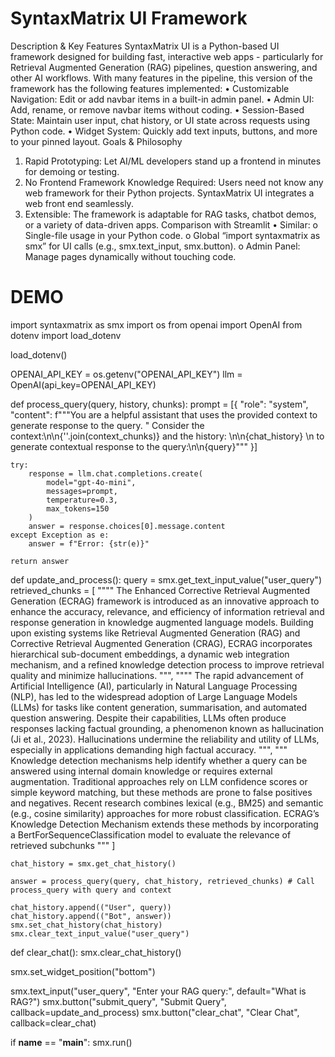 # SyntaxMatrix UI Framework
Description & Key Features
SyntaxMatrix UI is a Python-based UI framework designed for building fast, interactive web apps - particularly for Retrieval Augmented Generation (RAG) pipelines, question answering, and other AI workflows. With many features in the pipeline, this version of the framework has the following features implemented:
•	Customizable Navigation: Edit or add navbar items in a built-in admin panel.
•	Admin UI: Add, rename, or remove navbar items without coding.
•	Session-Based State: Maintain user input, chat history, or UI state across requests using Python code.
•	Widget System: Quickly add text inputs, buttons, and more to your pinned layout.
Goals & Philosophy
1.	Rapid Prototyping: Let AI/ML developers stand up a frontend in minutes for demoing or testing.
2.	No Frontend Framework Knowledge Required: Users need not know any web framework for their Python projects. SyntaxMatrix UI integrates a web front end seamlessly.
3.	Extensible: The framework is adaptable for RAG tasks, chatbot demos, or a variety of data-driven apps.
Comparison with Streamlit
•	Similar:
o	Single-file usage in your Python code.
o	Global “import syntaxmatrix as smx” for UI calls (e.g., smx.text_input, smx.button).
o	Admin Panel: Manage pages dynamically without touching code.


# DEMO

import syntaxmatrix as smx
import os
from openai import OpenAI
from dotenv import load_dotenv

load_dotenv()

OPENAI_API_KEY = os.getenv("OPENAI_API_KEY")
llm = OpenAI(api_key=OPENAI_API_KEY)

def process_query(query, history, chunks): 
    prompt = [{
        "role": "system", 
        "content": f"""You are a helpful assistant that uses the provided context to generate response to the query. "
        Consider the context:\n\n{''.join(context_chunks)} and the history: \n\n{chat_history} \n to generate contextual response to the query:\n\n{query}"""
        }]

    try:
        response = llm.chat.completions.create(
            model="gpt-4o-mini",
            messages=prompt,
            temperature=0.3,
            max_tokens=150
        )
        answer = response.choices[0].message.content
    except Exception as e:
        answer = f"Error: {str(e)}"

    return answer 

def update_and_process():
    query = smx.get_text_input_value("user_query")
    retrieved_chunks = [
        """"
        The Enhanced Corrective Retrieval Augmented Generation (ECRAG) framework is introduced as an innovative approach to enhance the accuracy, relevance, and efficiency of information retrieval and response generation in knowledge augmented language models. Building upon existing systems like Retrieval Augmented Generation (RAG) and Corrective Retrieval Augmented Generation (CRAG), ECRAG incorporates hierarchical sub-document embeddings, a dynamic web integration mechanism, and a refined knowledge detection process to improve retrieval quality and minimize hallucinations.
        """,
        """"
        The rapid advancement of Artificial Intelligence (AI), particularly in Natural Language Processing (NLP), has led to the widespread adoption of Large Language Models (LLMs) for tasks like content generation, summarisation, and automated question answering. Despite their capabilities, LLMs often produce responses lacking factual grounding, a phenomenon known as hallucination (Ji et al., 2023). Hallucinations undermine the reliability and utility of LLMs, especially in applications demanding high factual accuracy.
        """,
        """
        Knowledge detection mechanisms help identify whether a query can be answered using internal domain knowledge or requires external augmentation. Traditional approaches rely on LLM confidence scores or simple keyword matching, but these methods are prone to false positives and negatives. Recent research combines lexical (e.g., BM25) and semantic (e.g., cosine similarity) approaches for more robust classification. ECRAG’s Knowledge Detection Mechanism extends these methods by incorporating a BertForSequenceClassification model to evaluate the relevance of retrieved subchunks
        """
    ]

    chat_history = smx.get_chat_history()

    answer = process_query(query, chat_history, retrieved_chunks) # Call process_query with query and context

    chat_history.append(("User", query))
    chat_history.append(("Bot", answer))
    smx.set_chat_history(chat_history)
    smx.clear_text_input_value("user_query")

def clear_chat():
    smx.clear_chat_history()

smx.set_widget_position("bottom")

smx.text_input("user_query", "Enter your RAG query:", default="What is RAG?")
smx.button("submit_query", "Submit Query", callback=update_and_process) 
smx.button("clear_chat", "Clear Chat", callback=clear_chat)

if __name__ == "__main__":
    smx.run()